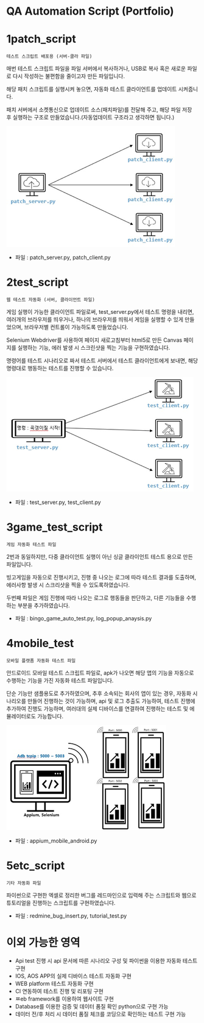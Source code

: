 # QA Automation Script (Portfolio)

# 1patch_script
    테스트 스크립트 배포용 (서버-클라 파일)

매번 테스트 스크립트 파일을 파일 서버에서 복사하거나, USB로 복사 혹은 새로운 파일로 다시 작성하는 불편함을 줄이고자 만든 파일입니다.

해당 패치 스크립트를 실행시켜 놓으면, 자동화 테스트 클라이언트를 업데이트 시켜줍니다. 

패치 서버에서 소켓통신으로 업데이트 소스(패치파일)를 전달해 주고, 해당 파일 저장 후 실행하는 구조로 만들었습니다.(자동업데이트 구조라고 생각하면 됩니다.)

![QA_patch](patch_s_c.jpg)
- 파일 : patch_server.py, patch_client.py

# 2test_script
    웹 테스트 자동화 (서버, 클라이언트 파일)

게임 실행이 가능한 클라이언트 파일로써, test_server.py에서 테스트 명령을 내리면, 여러개의 브라우저를 띄우거나, 하나의 브라우저를 띄워서 게임을 실행할 수 있게 만들었으며, 브라우저별 컨트롤이 가능하도록 만들었습니다.

Selenium Webdriver를 사용하여 페이지 새로고침부터 html5로 만든 Canvas 페이지를 실행하는 기능, 에러 발생 시 스크린샷을 찍는 기능을 구현하였습니다.

명령어를 테스트 시나리오로 짜서 테스트 서버에서 테스트 클라이언트에게 보내면, 해당 명령대로 행동하는 테스트를 진행할 수 있습니다.

![QA_test](test_s_c.jpg)
- 파일 : test_server.py, test_client.py


# 3game_test_script
    게임 자동화 테스트 파일

2번과 동일하지만, 다중 클라이언트 실행이 아닌 싱글 클라이언트 테스트 용으로 만든 파일입니다.

빙고게임을 자동으로 진행시키고, 진행 중 나오는 로그에 따라 테스트 결과를 도출하며, 에러사항 발생 시 스크리샷을 찍을 수 있도록하였습니다. 

두번째 파일은 게임 진행에 따라 나오는 로그로 행동들을 판단하고, 다른 기능들을 수행하는 부분을 추가하였습니다.

- 파일 : bingo_game_auto_test.py, log_popup_anaysis.py


# 4mobile_test
    모바일 플랫폼 자동화 테스트 파일

안드로이드 모바일 테스트 스크립트 파일로, apk가 나오면 해당 앱의 기능을 자동으로 수행하는 기능을 가진 자동화 테스트 파일입니다.

단순 기능만 샘플용도로 추가하였으며, 추후 소속되는 회사의 앱이 있는 경우, 자동화 시나리오를 만들어 진행하는 것이 가능하며, api 및 로그 추출도 가능하여, 테스트 진행에 추가하여 진행도 가능하며, 여러대의 실제 디바이스를 연결하여 진행하는 테스트 및 에뮬레이터로도 가능합니다.

![QA_nobile](auto_mobile.jpg)
- 파일 : appium_mobile_android.py


# 5etc_script
    기타 자동화 파일

파이썬으로 구현한 엑셀로 정리한 버그를 레드마인으로 입력해 주는 스크립트와 웹으로 튜토리얼을 진행하는 스크립트를 구현하였습니다.

- 파일 : redmine_bug_insert.py, tutorial_test.py

# 이외 가능한 영역

* Api test 진행 시 api 문서에 따른 시나리오 구성 및 파이썬을 이용한 자동화 테스트 구현
* IOS, AOS APP의 실제 디바이스 테스트 자동화 구현
* WEB platform 테스트 자동화 구현
* CI 연동하여 테스트 진행 및 리포팅 구현
* ㅉeb framework를 이용하여 웹사이트 구현
* Database를 이용한 검증 및 데이터 품질 확인 python으로 구현 가능
* 데이터 전/후 처리 시 데이터 품질 체크를 코딩으로 확인하는 테스트 구현 가능